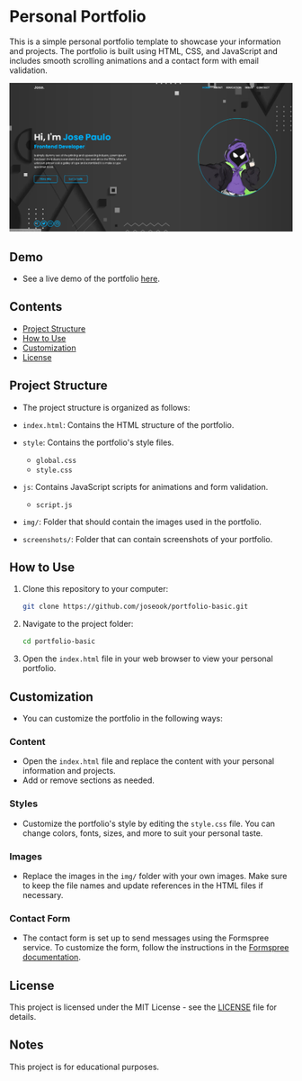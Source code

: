 # Personal Portfolio

This is a simple personal portfolio template to showcase your information and projects. The portfolio is built using HTML, CSS, and JavaScript and includes smooth scrolling animations and a contact form with email validation.

![Screenshot](./source/img/screenshots/homepage.png)

## Demo

- See a live demo of the portfolio [here](./source/img/screenshots/projeto.gif).

## Contents

- [Project Structure](#project-structure)
- [How to Use](#how-to-use)
- [Customization](#customization)
- [License](#license)

## Project Structure

- The project structure is organized as follows:

- `index.html`: Contains the HTML structure of the portfolio.
- `style`: Contains the portfolio's style files.
    - `global.css`
    - `style.css`
- `js`: Contains JavaScript scripts for animations and form validation.
    - `script.js`
- `img/`: Folder that should contain the images used in the portfolio.
- `screenshots/`: Folder that can contain screenshots of your portfolio.

## How to Use

1. Clone this repository to your computer:

   ```bash
   git clone https://github.com/joseook/portfolio-basic.git
   ```

2. Navigate to the project folder:

   ```bash
   cd portfolio-basic
   ```

3. Open the `index.html` file in your web browser to view your personal portfolio.

## Customization

- You can customize the portfolio in the following ways:

### Content

- Open the `index.html` file and replace the content with your personal information and projects.
- Add or remove sections as needed.

### Styles

- Customize the portfolio's style by editing the `style.css` file. You can change colors, fonts, sizes, and more to suit your personal taste.

### Images

- Replace the images in the `img/` folder with your own images. Make sure to keep the file names and update references in the HTML files if necessary.

### Contact Form

- The contact form is set up to send messages using the Formspree service. To customize the form, follow the instructions in the [Formspree documentation](https://formspree.io/documentation).

## License

This project is licensed under the MIT License - see the [LICENSE](LICENSE) file for details.

## Notes

This project is for educational purposes.

